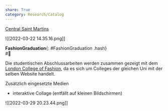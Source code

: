 ```yaml
---
share: True
category: Research/Catalog
---
```

[Central Saint Martins](https://www.arts.ac.uk/colleges/central-saint-martins)

![[2022-03-22 14.35.16.png]]

**FashionGraduation**{: #FashionGraduation .hash}  
 #🔎 

Die studentischen Abschlussarbeiten werden zusammen gezeigt mit dem  [London College of Fashion](London%20College%20of%20Fashion%20-%20London%20UK.md), da es sich um Colleges der gleichen Uni mit der selben Website handelt.

Zusätzlich eingesetzte Medien
- interaktive Collage (entfällt auf kleinen Bildschirmen)

![[2022-03-29 20.23.44.png]]